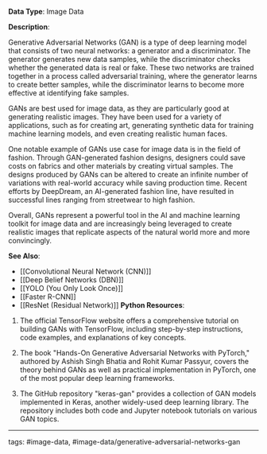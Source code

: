 **Data Type**: Image Data

**Description**:

Generative Adversarial Networks (GAN) is a type of deep learning model that consists of two neural networks: a generator and a discriminator. The generator generates new data samples, while the discriminator checks whether the generated data is real or fake. These two networks are trained together in a process called adversarial training, where the generator learns to create better samples, while the discriminator learns to become more effective at identifying fake samples.

GANs are best used for image data, as they are particularly good at generating realistic images. They have been used for a variety of applications, such as for creating art, generating synthetic data for training machine learning models, and even creating realistic human faces.

One notable example of GANs use case for image data is in the field of fashion. Through GAN-generated fashion designs, designers could save costs on fabrics and other materials by creating virtual samples. The designs produced by GANs can be altered to create an infinite number of variations with real-world accuracy while saving production time. Recent efforts by DeepDream, an AI-generated fashion line, have resulted in successful lines ranging from streetwear to high fashion. 

Overall, GANs represent a powerful tool in the AI and machine learning toolkit for image data and are increasingly being leveraged to create realistic images that replicate aspects of the natural world more and more convincingly.

**See Also**:

- [[Convolutional Neural Network (CNN)]]
- [[Deep Belief Networks (DBN)]]
- [[YOLO (You Only Look Once)]]
- [[Faster R-CNN]]
- [[ResNet (Residual Network)]]
**Python Resources**:

1. The official TensorFlow website offers a comprehensive tutorial on building GANs with TensorFlow, including step-by-step instructions, code examples, and explanations of key concepts.

2. The book "Hands-On Generative Adversarial Networks with PyTorch," authored by Ashish Singh Bhatia and Rohit Kumar Passyur, covers the theory behind GANs as well as practical implementation in PyTorch, one of the most popular deep learning frameworks.

3. The GitHub repository "keras-gan" provides a collection of GAN models implemented in Keras, another widely-used deep learning library. The repository includes both code and Jupyter notebook tutorials on various GAN topics.


---
tags: #image-data, #image-data/generative-adversarial-networks-gan

